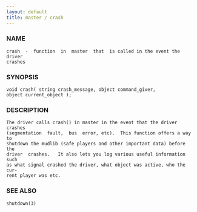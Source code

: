 ```yaml
---
layout: default
title: master / crash
---
```


### NAME

    crash  -  function  in  master  that  is called in the event the driver
    crashes

### SYNOPSIS

    void crash( string crash_message, object command_giver,
    object current_object );

### DESCRIPTION

    The driver calls crash() in master in the event that the driver crashes
    (segmentation  fault,  bus  error, etc).  This function offers a way to
    shutdown the mudlib (safe players and other important data) before  the
    driver  crashes.   It also lets you log various useful information such
    as what signal crashed the driver, what object was active, who the cur‐
    rent player was etc.

### SEE ALSO

    shutdown(3)
